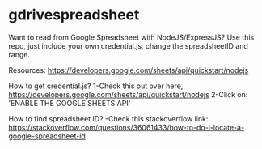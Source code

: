 # gdrivespreadsheet
Want to read from Google Spreadsheet with NodeJS/ExpressJS? Use this repo, just include your own credential.js, change the spreadsheetID and range.

Resources: https://developers.google.com/sheets/api/quickstart/nodejs

How to get credential.js? 1-Check this out over here, https://developers.google.com/sheets/api/quickstart/nodejs 2-Click on: 'ENABLE THE GOOGLE SHEETS API'

How to find spreadsheet ID? -Check this stackoverflow link: https://stackoverflow.com/questions/36061433/how-to-do-i-locate-a-google-spreadsheet-id
